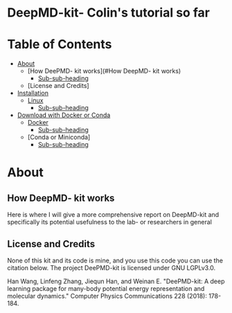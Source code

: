 # DeepMD-kit- Colin's tutorial so far

# Table of Contents
- [About](#About)
  * [How DeePMD- kit works](#How DeepMD- kit works)
    + [Sub-sub-heading](#sub-sub-heading)
  * [License and Credits]
- [Installation](#heading-1)
  * [Linux](#sub-heading-1)
    + [Sub-sub-heading](#sub-sub-heading-1)
- [Download with Docker or Conda](#heading-2)
  * [Docker](#sub-heading-2)
    + [Sub-sub-heading](#sub-sub-heading-2)
  * [Conda or Miniconda]
    + [Sub-sub-heading](#sub-sub-heading-3)
  
# About

## How DeepMD- kit works

Here is where I will give a more comprehensive report on DeepMD-kit and specifically its potential usefulness to the lab- or researchers in general

## License and Credits
None of this kit and its code is mine, and you use this code you can use the citation below. The project DeePMD-kit is licensed under GNU LGPLv3.0.

Han Wang, Linfeng Zhang, Jiequn Han, and Weinan E. "DeePMD-kit: A deep learning package for many-body potential energy representation and molecular dynamics." Computer Physics Communications 228 (2018): 178-184.


